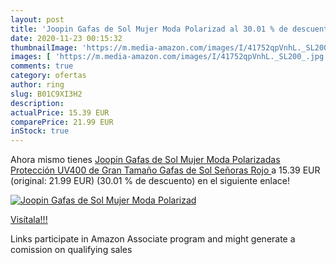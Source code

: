```yaml
---
layout: post
title: 'Joopin Gafas de Sol Mujer Moda Polarizad al 30.01 % de descuento'
date: 2020-11-23 00:15:32
thumbnailImage: 'https://m.media-amazon.com/images/I/41752qpVnhL._SL200_.jpg'
images: [ 'https://m.media-amazon.com/images/I/41752qpVnhL._SL200_.jpg' ]
comments: true
category: ofertas
author: ring
slug: B01C9XI3H2
description:
actualPrice: 15.39 EUR
comparePrice: 21.99 EUR
inStock: true
---
```


Ahora mismo tienes [Joopin Gafas de Sol Mujer Moda Polarizadas Protección UV400 de Gran Tamaño Gafas de Sol Señoras  Rojo ](https://www.amazon.es/dp/B01C9XI3H2/?tag=tolees-21) a 15.39 EUR (original: 21.99 EUR) (30.01 %  de descuento) en el siguiente enlace!

[![Joopin Gafas de Sol Mujer Moda Polarizad](https://m.media-amazon.com/images/I/41752qpVnhL._SL200_.jpg)](https://www.amazon.es/dp/B01C9XI3H2/?tag=tolees-21)

[Visítala!!!](https://www.amazon.es/dp/B01C9XI3H2/?tag=tolees-21)

Links participate in Amazon Associate program and might generate a comission on qualifying sales
